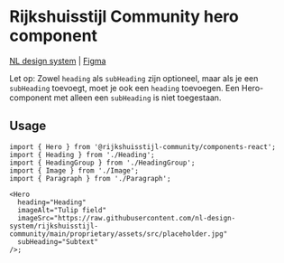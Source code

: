<!-- @license CC0-1.0 -->

# Rijkshuisstijl Community hero component

[NL design system](https://www.nldesignsystem.nl/hero/) | [Figma](https://www.figma.com/design/txFX5MGRf4O904dtIFcGTF/NLDS---Rijkshuisstijl---Bibliotheek?node-id=15708-524&node-type=canvas&t=fXG4KjJRXbo2PG2J-0)

Let op: Zowel `heading` als `subHeading` zijn optioneel, maar als je een `subHeading` toevoegt, moet je ook een `heading` toevoegen. Een Hero-component met alleen een `subHeading` is niet toegestaan.

## Usage

```tsx
import { Hero } from '@rijkshuisstijl-community/components-react';
import { Heading } from './Heading';
import { HeadingGroup } from './HeadingGroup';
import { Image } from './Image';
import { Paragraph } from './Paragraph';

<Hero
  heading="Heading"
  imageAlt="Tulip field"
  imageSrc="https://raw.githubusercontent.com/nl-design-system/rijkshuisstijl-community/main/proprietary/assets/src/placeholder.jpg"
  subHeading="Subtext"
/>;
```
